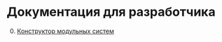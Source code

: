 # Документация для разработчика 

0. [Конструктор модульных систем](/service/doc/?cid=dev&s=viyar-modules&s2=index)
